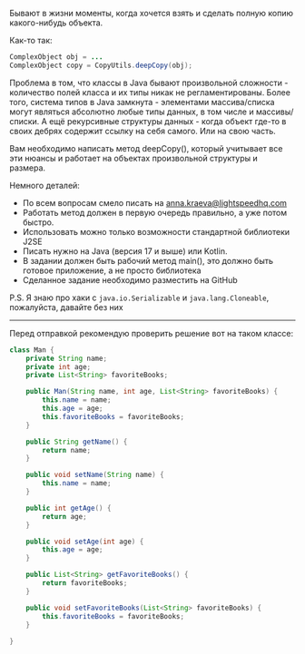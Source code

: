 Бывают в жизни моменты, когда хочется взять и сделать полную копию какого-нибудь объекта.

Как-то так:

```java
ComplexObject obj = ...
ComplexObject copy = CopyUtils.deepCopy(obj);
```

Проблема в том, что классы в Java бывают произвольной сложности - количество полей класса и их типы никак не регламентированы. Более того, система типов в Java замкнута - элементами массива/списка могут являться абсолютно любые типы данных, в том числе и массивы/списки. А ещё рекурсивные структуры данных - когда объект где-то в своих дебрях содержит ссылку на себя самого. Или на свою часть. 

Вам необходимо написать метод deepCopy(), который учитывает все эти нюансы и работает на объектах произвольной структуры и размера. 

Немного деталей:
- По всем вопросам смело писать на anna.kraeva@lightspeedhq.com
- Работать метод должен в первую очередь правильно, а уже потом быстро.
- Использовать можно только возможности стандартной библиотеки J2SE
- Писать нужно на Java (версия 17 и выше) или Kotlin.
- В задании должен быть рабочий метод main(), это должно быть готовое приложение, а не просто библиотека
- Сделанное задание необходимо разместить на GitHub

P.S. Я знаю про хаки с `java.io.Serializable` и `java.lang.Cloneable`, пожалуйста, давайте без них
 
---
Перед отправкой рекомендую проверить решение вот на таком классе:
```java
class Man {
	private String name;
	private int age;
	private List<String> favoriteBooks;

	public Man(String name, int age, List<String> favoriteBooks) {
		this.name = name;
		this.age = age;
		this.favoriteBooks = favoriteBooks;
	}

	public String getName() {
		return name;
	}

	public void setName(String name) {
		this.name = name;
	}

	public int getAge() {
		return age;
	}

	public void setAge(int age) {
		this.age = age;
	}

	public List<String> getFavoriteBooks() {
		return favoriteBooks;
	}

	public void setFavoriteBooks(List<String> favoriteBooks) {
		this.favoriteBooks = favoriteBooks;
	}
	
}
```


